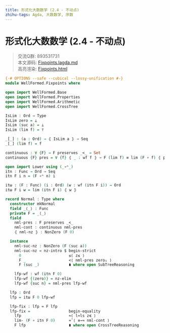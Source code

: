 ```yaml
---
title: 形式化大数数学 (2.4 - 不动点)
zhihu-tags: Agda, 大数数学, 序数
---
```


# 形式化大数数学 (2.4 - 不动点)

> 交流Q群: 893531731  
> 本文源码: [Fixpoints.lagda.md](https://github.com/choukh/agda-googology/blob/main/src/WellFormed/Fixpoints.lagda.md)  
> 高亮渲染: [Fixpoints.html](https://choukh.github.io/agda-googology/WellFormed.Fixpoints.html)  

```agda
{-# OPTIONS --safe --cubical --lossy-unification #-}
module WellFormed.Fixpoints where

open import WellFormed.Base
open import WellFormed.Properties
open import WellFormed.Arithmetic
open import WellFormed.CrossTree
```

```agda
IsLim : Ord → Type
IsLim zero = ⊥
IsLim (suc a) = ⊥
IsLim (lim f) = ⊤
```

```agda
_[_] : (a : Ord) → ⦃ IsLim a ⦄ → Seq
_[_] (lim f) = f
```

```agda
continuous : ∀ {F} → F preserves _<_ → Set
continuous {F} pres = ∀ {f} ⦃ _ : wf f ⦄ → F (lim f) ≡ lim (F ∘ f) ⦃ pres it ⦄
```

```agda
open import Lower using (_∘ⁿ_)
itn : Func → Ord → Seq
itn F i n = (F ∘ⁿ n) i
```

```agda
itω : (F : Func) (i : Ord) (w : wf (itn F i)) → Ord
itω F i w = lim (itn F i) ⦃ w ⦄
```

```agda
record Normal : Type where
  constructor mkNormal
  field _⟨_⟩ : Func
  private F = _⟨_⟩
  field
    nml-pres : F preserves _<_
    nml-cont : continuous nml-pres
    ⦃ nml-nz ⦄ : NonZero (F 0)

  instance
    nml-suc-nz : NonZero (F (suc a))
    nml-suc-nz = nz-intro $ begin-strict
      0                     ≤⟨ z≤ ⟩
      F _                   <⟨ nml-pres zero₁ ⟩
      F (suc _)             ∎ where open SubTreeReasoning

    lfp-wf : wf (itn F 0)
    lfp-wf {(zero)} = nz-elim
    lfp-wf {suc n} = nml-pres lfp-wf

  lfp : Ord
  lfp = itω F 0 lfp-wf

  lfp-fix : lfp ≈ F lfp
  lfp-fix =                 begin-equality
    lfp                     ≈⟨ l≈ls z≼ ⟩
    lim- (F ∘ itn F 0)      ≈˘⟨ ≡→≈ nml-cont ⟩
    F lfp                   ∎ where open CrossTreeReasoning
```
